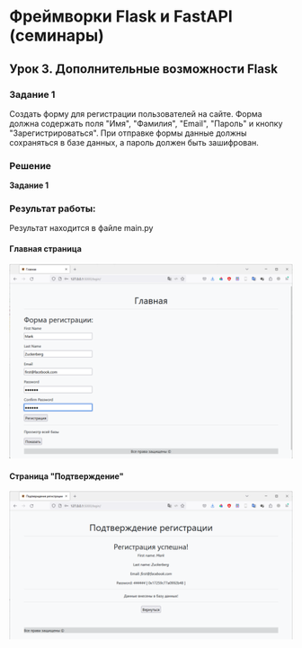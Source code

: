 # Фреймворки Flask и FastAPI (семинары)
## Урок 3. Дополнительные возможности Flask

### Задание 1

Создать форму для регистрации пользователей на сайте. Форма должна содержать поля "Имя", "Фамилия", "Email", 
"Пароль" и кнопку "Зарегистрироваться". При отправке формы данные должны сохраняться в базе данных, 
а пароль должен быть зашифрован.

### Решение
**Задание 1**

### Результат работы:

Результат находится в файле main.py

#### Главная страница
![screen1.png](screen1.png)
#### Страница "Подтверждение"
![screen2.png](screen2.png)
